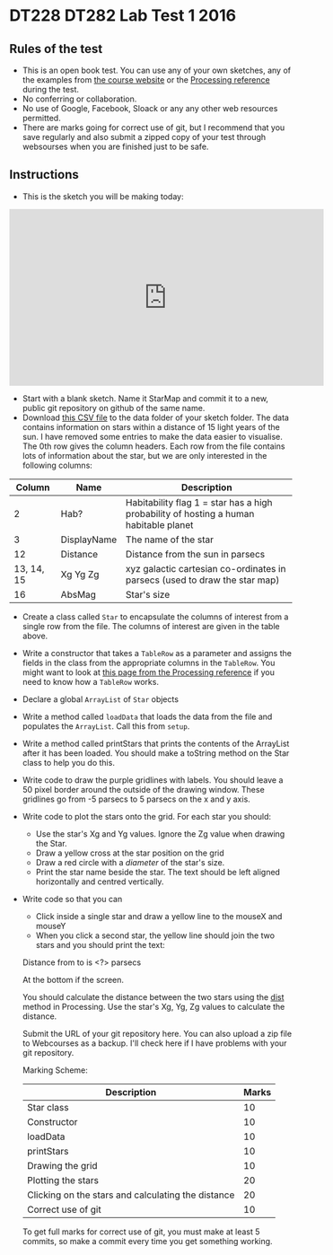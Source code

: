 # DT228 DT282 Lab Test 1 2016

## Rules of the test
- This is an open book test. You can use any of your own sketches, any of the examples from [the course website](https://github.com/skooter500/OOP-2016-2017) or the [Processing reference](https://processing.org/reference/) during the test.
- No conferring or collaboration.
- No use of Google, Facebook, Sloack or any any other web resources permitted.
- There are marks going for correct use of git, but I recommend that you save regularly and also submit a zipped copy of your test through websourses when you are finished just to be safe.

## Instructions

- This is the sketch you will be making today:

<iframe width="560" height="315" src="https://www.youtube.com/embed/J2kHSSFA4NU" frameborder="0" allowfullscreen></iframe>

- Start with a blank sketch. Name it StarMap and commit it to a new, public git repository on github of the same name.
- Download [this CSV file](HabHYG15ly.csv) to the data folder of your sketch folder. The data contains information on stars within a distance of 15 light years of the sun. I have removed some entries to make the data easier to visualise. The 0th row gives the column headers. Each row from the file contains lots of information about the star, but we are only interested in the following columns:

| Column | Name | Description |
|--------|------|-------------|
| 2	| Hab? | Habitability flag	1 = star has a high probability of hosting a human habitable planet |
| 3	| DisplayName | The name of the star |
| 12 | Distance	| Distance from the sun in parsecs |
| 13, 14, 15 | Xg	Yg	Zg | xyz galactic cartesian co-ordinates in parsecs (used to draw the star map) |
| 16| AbsMag | Star's size |

- Create a class called ```Star``` to encapsulate the columns of interest from a single row from the file. The columns of interest are given in the table above.
- Write a constructor that takes a ```TableRow``` as a parameter and assigns the fields in the class from the appropriate columns in the ```TableRow```. You might want to look at [this page from the Processing reference](https://processing.org/reference/TableRow.html) if you need to know how a ```TableRow``` works.
- Declare a global ```ArrayList``` of ```Star``` objects
- Write a method called ```loadData``` that loads the data from the file and populates the ```ArrayList```. Call this from ```setup```.
- Write a method called printStars that prints the contents of the ArrayList after it has been loaded. You should make a toString method on the Star class to help you do this.
- Write code to draw the purple gridlines with labels. You should leave a 50 pixel border around the outside of the drawing window. These gridlines go from -5 parsecs to 5 parsecs on the x and y axis.
- Write code to plot the stars onto the grid. For each star you should:
	- Use the star's Xg and Yg values. Ignore the Zg value when drawing the Star.
	- Draw a yellow cross at the star position on the grid
	- Draw a red circle with a *diameter* of the star's size.
	- Print the star name beside the star. The text should be left aligned horizontally and centred vertically.
- Write code so that you can
	- Click inside a single star and draw a yellow line to the mouseX and mouseY
	- When you click a second star, the yellow line should join the two stars and you should print the text:

	Distance from <Star1> to <Star2> is <?> parsecs

	At the bottom if the screen.

	You should calculate the distance between the two stars using the [dist](https://processing.org/reference/dist_.html) method in Processing. Use the star's Xg, Yg, Zg values to calculate the distance.

  Submit the URL of your git repository here. You can also upload a zip file to Webcourses as a backup. I'll check here if I have problems with your git repository.

  Marking Scheme:

  | Description | Marks |
  |-------------|-------|
  | Star class  |   10   |
  | Constructor |  10     |
  | loadData |  10     |
  | printStars |  10     |
  | Drawing the grid | 10  |
  | Plotting the stars | 20 |
  | Clicking on the stars and calculating the distance | 20 |
  | Correct use of git | 10 |

  To get full marks for correct use of git, you must make at least 5 commits, so make a commit every time you get something working.
